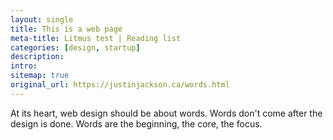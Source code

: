 ```yaml
---
layout: single
title: This is a web page
meta-title: Litmus test | Reading list
categories: [design, startup]
description: 
intro: 
sitemap: true
original_url: https://justinjackson.ca/words.html
---
```


At its heart, web design should be about words. Words don't come after the design is done. Words are the beginning, the core, the focus.